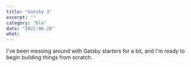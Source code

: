 ```yaml
---
title: "Gatsby 3"
excerpt: ""
category: "bla"
date: "2022-06-28"
what:
---
```

I've been messing around with Gatsby starters for a bit, and I'm ready to begin building things from scratch.